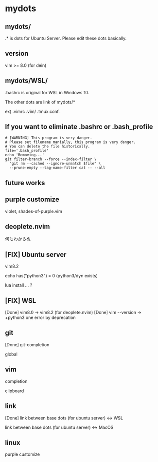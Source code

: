 # mydots

## mydots/
.* is dots for Ubuntu Server. Please edit these dots basically.

## version
vim >= 8.0 (for dein)

## mydots/WSL/
.bashrc is original for WSL in Windows 10.

The other dots are link of mydots/*

ex) .vimrc .vim/ .tmux.conf.

## If you want to eliminate .bashrc or .bash_profile

```
# [WARNING] This program is very danger. 
# Please set filename manially, this program is very danger.
# You can delete the file historically.
file='.bash_profile'
echo 'Removing...'
git filter-branch --force --index-filter \
  "git rm --cached --ignore-unmatch $file" \
  --prune-empty --tag-name-filter cat -- --all
```


## future works
## purple customize
violet, shades-of-purple.vim

## deoplete.nvim
何もわからぬ

## [FIX] Ubuntu server
vim8.2

echo has("python3") = 0 (python3/dyn exists)

lua install ... ?

## [FIX] WSL
[Done] vim8.0 -> vim8.2 (for deoplete.nvim)
[Done] vim --version -> +python3
one error by deprecation


## git
[Done] git-completion

global

## vim
completion

clipboard


## link
[Done] link between base dots (for ubuntu server) <-> WSL

link between base dots (for ubuntu server) <-> MacOS

## linux
purple customize


